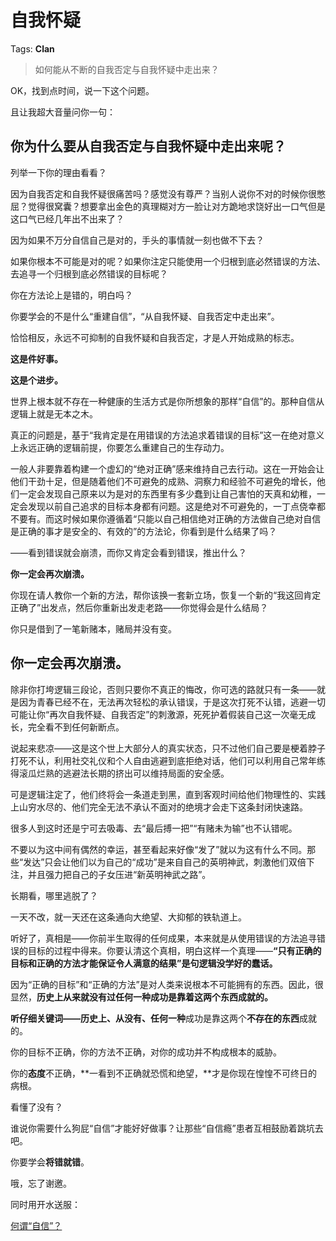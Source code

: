 # 自我怀疑

Tags: **Clan**

> 如何能从不断的自我否定与自我怀疑中走出来？



OK，找到点时间，说一下这个问题。

且让我超大音量问你一句：

你为什么要从自我否定与自我怀疑中走出来呢？
---------------------

列举一下你的理由看看？

因为自我否定和自我怀疑很痛苦吗？感觉没有尊严？当别人说你不对的时候你很憋屈？觉得很窝囊？想要拿出金色的真理糊对方一脸让对方跪地求饶好出一口气但是这口气已经几年出不出来了？

因为如果不万分自信自己是对的，手头的事情就一刻也做不下去？

如果你根本不可能是对的呢？如果你注定只能使用一个归根到底必然错误的方法、去追寻一个归根到底必然错误的目标呢？

你在方法论上是错的，明白吗？

你要学会的不是什么“重建自信”，“从自我怀疑、自我否定中走出来”。

恰恰相反，永远不可抑制的自我怀疑和自我否定，才是人开始成熟的标志。

**这是件好事。**

**这是个进步。**

世界上根本就不存在一种健康的生活方式是你所想象的那样“自信”的。那种自信从逻辑上就是无本之木。

真正的问题是，基于“我肯定是在用错误的方法追求着错误的目标”这一在绝对意义上永远正确的逻辑前提，你要怎么重建自己的生存动力。

一般人非要靠着构建一个虚幻的“绝对正确”感来维持自己去行动。这在一开始会让他们干劲十足，但是随着他们不可避免的成熟、洞察力和经验不可避免的增长，他们一定会发现自己原来以为是对的东西里有多少蠢到让自己害怕的天真和幼稚，一定会发现以前自己追求的目标本身都有问题。这是绝对不可避免的，一丁点侥幸都不要有。而这时候如果你遵循着“只能以自己相信绝对正确的方法做自己绝对自信是正确的事才是安全的、有效的”的方法论，你看到是什么结果了吗？

——看到错误就会崩溃，而你又肯定会看到错误，推出什么？

**你一定会再次崩溃。**

你现在请人教你一个新的方法，帮你该换一套新立场，恢复一个新的“我这回肯定正确了”出发点，然后你重新出发走老路——你觉得会是什么结局？

你只是借到了一笔新赌本，赌局并没有变。

你一定会再次崩溃。
---------

  


除非你打垮逻辑三段论，否则只要你不真正的悔改，你可选的路就只有一条——就是因为青春已经不在，无法再次轻松的承认错误，于是这次打死不认错，逃避一切可能让你“再次自我怀疑、自我否定”的刺激源，死死护着假装自己这一次毫无成长，完全看不到任何新断点。

说起来悲凉——这是这个世上大部分人的真实状态，只不过他们自己要是梗着脖子打死不认，利用社交礼仪和个人自由逃避到底拒绝对话，他们可以利用自己常年练得滚瓜烂熟的逃避法长期的挤出可以维持局面的安全感。

可是逻辑注定了，他们终将会一条道走到黑，直到客观时间给他们物理性的、实践上山穷水尽的、他们完全无法不承认不面对的绝境才会走下这条封闭快速路。

很多人到这时还是宁可去吸毒、去“最后搏一把”“有赌未为输”也不认错呢。

不要以为这中间有偶然的幸运，甚至看起来好像“发了”就以为这有什么不同。那些“发达”只会让他们以为自己的“成功”是来自自己的英明神武，刺激他们双倍下注，并且强力把自己的子女压进“新英明神武之路”。

长期看，哪里逃脱了？

一天不改，就一天还在这条通向大绝望、大抑郁的铁轨道上。

  


听好了，真相是——你前半生取得的任何成果，本来就是从使用错误的方法追寻错误的目标的过程中得来。你要认清这个真相，明白这样一个真理——**“只有正确的目标和正确的方法才能保证令人满意的结果”是句逻辑没学好的蠢话。**

因为“正确的目标”和“正确的方法”是对人类来说根本不可能拥有的东西。因此，很显然，**历史上从来就没有过任何一种成功是靠着这两个东西成就的。**

**听仔细关键词——历史上、从没有、任何一种**成功是靠这两个**不存在的东西**成就的。

你的目标不正确，你的方法不正确，对你的成功并不构成根本的威胁。

你的**态度**不正确，**一看到不正确就恐慌和绝望，**才是你现在惶惶不可终日的病根。

看懂了没有？

谁说你需要什么狗屁“自信”才能好好做事？让那些“自信瘾”患者互相鼓励着跳坑去吧。

你要学会**将错就错**。

哦，忘了谢邀。

  


同时用开水送服：

[何谓“自信”？](https://www.zhihu.com/question/269905766/answer/510828072?hb_wx_block=0)

